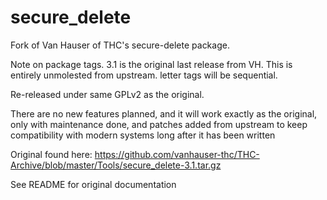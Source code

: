 # secure_delete
Fork of Van Hauser of THC's secure-delete package.

Note on package tags. 3.1 is the original last release from VH. This is entirely
unmolested from upstream. letter tags will be sequential.

Re-released under same GPLv2 as the original.

There are no new features planned, and it will work exactly as the original,
only with maintenance done, and patches added from upstream to keep
compatibility with modern systems long after it has been written

Original found here: https://github.com/vanhauser-thc/THC-Archive/blob/master/Tools/secure_delete-3.1.tar.gz

See README for original documentation
